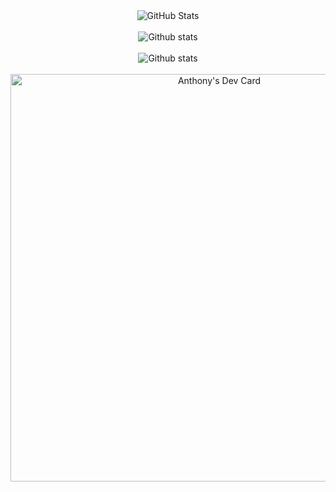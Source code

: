<div align="center"><img src="https://github-readme-streak-stats.herokuapp.com?user=thony32&&count_private=true&theme=vision-friendly-dark&date_format=j%20M%5B%20Y%5D" alt="GitHub Stats" /></div><br/>
<div align="center"><img src="https://github-readme-stats.vercel.app/api/top-langs/?username=thony32&count_private=true&theme=vision-friendly-dark&hide=batchfile&layout=compact" alt="Github stats" /></div><br/>
<div align="center"><img src="https://github-readme-stats.vercel.app/api?username=thony32&count_private=true&theme=vision-friendly-dark&hide=issues&hide_rank=true" alt="Github stats" /></div><br/> 
<div align="center"><a href="https://app.daily.dev/thony32"><img src="https://api.daily.dev/devcards/v2/4hT7K8x1VDoBVBb5GMkFz.png?r=bn4&type=wide" width="652" alt="Anthony's Dev Card"/></a></div><br/>

<!--&nbsp;<div align="center">![Alt text](https://spotify-recently-played-readme.vercel.app/api?user=6d5yq5t467e2yw7eyarn42lq1&count=5)</div><br/>-->


